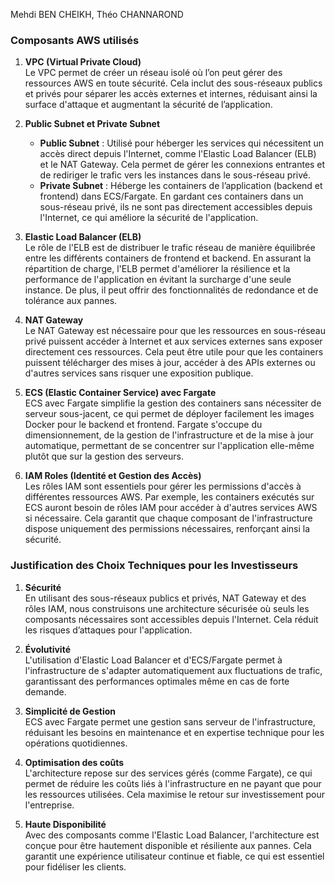 Mehdi BEN CHEIKH, Théo CHANNAROND


### Composants AWS utilisés

1. **VPC (Virtual Private Cloud)**  
   Le VPC permet de créer un réseau isolé où l’on peut gérer des ressources AWS en toute sécurité. Cela inclut des sous-réseaux publics et privés pour séparer les accès externes et internes, réduisant ainsi la surface d'attaque et augmentant la sécurité de l’application.

2. **Public Subnet et Private Subnet**  
   - **Public Subnet** : Utilisé pour héberger les services qui nécessitent un accès direct depuis l'Internet, comme l'Elastic Load Balancer (ELB) et le NAT Gateway. Cela permet de gérer les connexions entrantes et de rediriger le trafic vers les instances dans le sous-réseau privé.
   - **Private Subnet** : Héberge les containers de l’application (backend et frontend) dans ECS/Fargate. En gardant ces containers dans un sous-réseau privé, ils ne sont pas directement accessibles depuis l'Internet, ce qui améliore la sécurité de l'application.

3. **Elastic Load Balancer (ELB)**  
   Le rôle de l'ELB est de distribuer le trafic réseau de manière équilibrée entre les différents containers de frontend et backend. En assurant la répartition de charge, l'ELB permet d'améliorer la résilience et la performance de l'application en évitant la surcharge d'une seule instance. De plus, il peut offrir des fonctionnalités de redondance et de tolérance aux pannes.

4. **NAT Gateway**  
   Le NAT Gateway est nécessaire pour que les ressources en sous-réseau privé puissent accéder à Internet et aux services externes sans exposer directement ces ressources. Cela peut être utile pour que les containers puissent télécharger des mises à jour, accéder à des APIs externes ou d'autres services sans risquer une exposition publique.

5. **ECS (Elastic Container Service) avec Fargate**  
   ECS avec Fargate simplifie la gestion des containers sans nécessiter de serveur sous-jacent, ce qui permet de déployer facilement les images Docker pour le backend et frontend. Fargate s'occupe du dimensionnement, de la gestion de l'infrastructure et de la mise à jour automatique, permettant de se concentrer sur l'application elle-même plutôt que sur la gestion des serveurs.

6. **IAM Roles (Identité et Gestion des Accès)**  
   Les rôles IAM sont essentiels pour gérer les permissions d'accès à différentes ressources AWS. Par exemple, les containers exécutés sur ECS auront besoin de rôles IAM pour accéder à d'autres services AWS si nécessaire. Cela garantit que chaque composant de l'infrastructure dispose uniquement des permissions nécessaires, renforçant ainsi la sécurité.






### Justification des Choix Techniques pour les Investisseurs

1. **Sécurité**  
   En utilisant des sous-réseaux publics et privés, NAT Gateway et des rôles IAM, nous construisons une architecture sécurisée où seuls les composants nécessaires sont accessibles depuis l'Internet. Cela réduit les risques d’attaques pour l'application.

2. **Évolutivité**  
   L'utilisation d'Elastic Load Balancer et d'ECS/Fargate permet à l'infrastructure de s'adapter automatiquement aux fluctuations de trafic, garantissant des performances optimales même en cas de forte demande.

3. **Simplicité de Gestion**  
   ECS avec Fargate permet une gestion sans serveur de l'infrastructure, réduisant les besoins en maintenance et en expertise technique pour les opérations quotidiennes.

4. **Optimisation des coûts**  
   L'architecture repose sur des services gérés (comme Fargate), ce qui permet de réduire les coûts liés à l'infrastructure en ne payant que pour les ressources utilisées. Cela maximise le retour sur investissement pour l'entreprise.

5. **Haute Disponibilité**  
   Avec des composants comme l'Elastic Load Balancer, l'architecture est conçue pour être hautement disponible et résiliente aux pannes. Cela garantit une expérience utilisateur continue et fiable, ce qui est essentiel pour fidéliser les clients.


